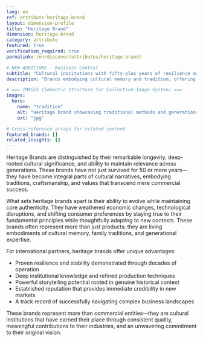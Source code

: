 ```yaml
---
lang: en
ref: attribute-heritage-brand
layout: dimension-profile
title: "Heritage Brand"
dimension: heritage-brand
category: attribute
featured: true
verification_required: true
permalink: /en/discover/attributes/heritage-brand/

# NEW ADDITIONS - Business Context
subtitle: "Cultural institutions with fifty-plus years of resilience maintaining relevance through authentic evolution and generational expertise"
description: "Brands embodying cultural memory and tradition, offering proven stability, refined techniques, and immediate credibility in global markets."

# === IMAGES (Semantic Structure for Collection-Image System) ===
images:
  hero:
    name: "tradition"
    alt: "Heritage brand showcasing traditional methods and generational knowledge"
    ext: "jpg"

# Cross-reference arrays for related content
featured_brands: []
related_insights: []
---
```


Heritage Brands are distinguished by their remarkable longevity, deep-rooted cultural significance, and ability to maintain relevance across generations. These brands have not just survived for 50 or more years—they have become integral parts of cultural narratives, embodying traditions, craftsmanship, and values that transcend mere commercial success.

What sets heritage brands apart is their ability to evolve while maintaining core authenticity. They have weathered economic changes, technological disruptions, and shifting consumer preferences by staying true to their fundamental principles while thoughtfully adapting to new contexts. These brands often represent more than just products; they are living embodiments of cultural memory, family traditions, and generational expertise.

For international partners, heritage brands offer unique advantages:
- Proven resilience and stability demonstrated through decades of operation
- Deep institutional knowledge and refined production techniques
- Powerful storytelling potential rooted in genuine historical context
- Established reputation that provides immediate credibility in new markets
- A track record of successfully navigating complex business landscapes

These brands represent more than commercial entities—they are cultural institutions that have earned their place through consistent quality, meaningful contributions to their industries, and an unwavering commitment to their original vision.
